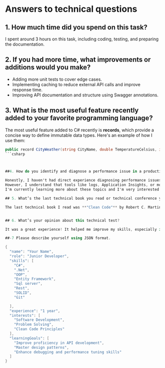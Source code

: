 # Answers to technical questions
## 1. How much time did you spend on this task?
I spent around 3 hours on this task, including coding, testing, and preparing the documentation.

## 2. If you had more time, what improvements or additions would you make?
- Adding more unit tests to cover edge cases.
- Implementing caching to reduce external API calls and improve response time.
- Improving API documentation and structure using Swagger annotations.

## 3. What is the most useful feature recently added to your favorite programming language?
The most useful feature added to C# recently is **records**, which provide a concise way to define immutable data types. Here's an example of how I use them:
```csharp
public record CityWeather(string CityName, double TemperatureCelsius, int Humidity);
```csharp



##4. How do you identify and diagnose a performance issue in a production environment? Have you done this before?

Honestly, I haven't had direct experience diagnosing performance issues in a production environment yet, as I’ve mostly worked on smaller projects or in development environments.  
However, I understand that tools like logs, Application Insights, or monitoring services can help identify where the application slows down or where there's high system load.  
I'm currently learning more about these topics and I'm very interested in gaining real-world experience with them.

## 5. What’s the last technical book you read or technical conference you attended? What did you learn from it?

The last technical book I read was **"Clean Code"** by Robert C. Martin. It helped me improve my coding practices by emphasizing the importance of writing **readable**, **maintainable**, and **well-structured** code.


## 6. What’s your opinion about this technical test?

It was a great experience! It helped me improve my skills, especially in using `HttpClient` more effectively. I learned how to work with APIs and handle data retrieval and processing more efficiently.

##-7 Please describe yourself using JSON format.

{
  "name": "Your Name",
  "role": "Junior Developer",
  "skills": [
    "C#",
    ".Net",
    "OOP",
    "Entity Framework",
    "Sql server",
    "Rest",
    "SOLID",
    "Git"

  ],
  "experience": "1 year",
  "interests": [
    "Software Development",
    "Problem Solving",
    "Clean Code Principles"
  ],
  "learningGoals": [
    "Improve proficiency in API development",
    "Master design patterns",
    "Enhance debugging and performance tuning skills"
  ]
}



